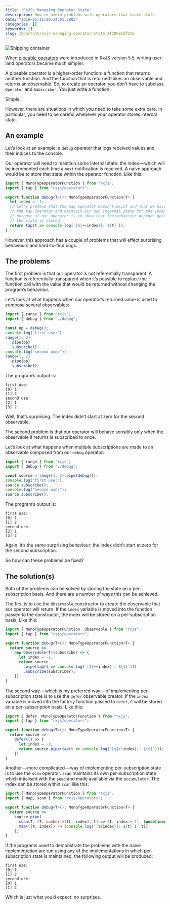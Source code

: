 ```yaml
---
title: "RxJS: Managing Operator State"
description: How to avoid problems with operators that store state
date: "2019-02-11T20:34:01.280Z"
categories: []
keywords: []
slug: /@cartant/rxjs-managing-operator-state-2f20681df21d
---
```


![Shipping container](title.jpeg "Photo by Victoire Joncheray on Unsplash")

When [pipeable operators](/understanding-lettable-operators/) were introduced in RxJS version 5.5, writing user-land operators became much simpler.

A pipeable operator is a higher-order function: a function that returns another function. And the function that is returned takes an observable and returns an observable. So, to create an operator, you don’t have to subclass `Operator` and `Subscriber`. You just write a function.

Simple.

However, there are situations in which you need to take some extra care. In particular, you need to be careful whenever your operator stores internal state.

## An example

Let’s look at an example: a `debug` operator that logs received values and their indices to the console.

Our operator will need to maintain some internal state: the index — which will be incremented each time a `next` notification is received. A naive approach would be to store that state within the operator function. Like this:

```ts
import { MonoTypeOperatorFunction } from "rxjs";
import { tap } from "rxjs/operators";

export function debug<T>(): MonoTypeOperatorFunction<T> {
  let index = -1;
  // Let’s pretend that the map operator doesn’t exist and that we have to use
  // the tap operator and maintain our own internal state for the index, as the
  // purpose of our operator is to show that the behaviour depends upon where
  // the state is stored.
  return tap(t => console.log(`[${++index}]: ${t}`));
}
```

However, this approach has a couple of problems that will effect surprising behaviours and hard-to-find bugs.

## The problems

The first problem is that our operator is not referentially transparent. A function is referentially transparent when it’s possible to replace the function call with the value that would be returned without changing the program’s behaviour.

Let’s look at what happens when our operator’s returned value is used to compose several observables:

```ts
import { range } from "rxjs";
import { debug } from "./debug";

const op = debug();
console.log("first use:");
range(1, 2)
  .pipe(op)
  .subscribe();
console.log("second use:");
range(1, 2)
  .pipe(op)
  .subscribe();
```

The program’s output is:

```text
first use:
[0] 1
[1] 2
second use:
[2] 1
[3] 2
```

Well, that’s surprising. The index didn’t start at zero for the second observable.

The second problem is that our operator will behave sensibly only when the observable it returns is subscribed to once.

Let’s look at what happens when multiple subscriptions are made to an observable composed from our `debug` operator:

```ts
import { range } from "rxjs";
import { debug } from "./debug";

const source = range(1, 2).pipe(debug());
console.log("first use:");
source.subscribe();
console.log("second use:");
source.subscribe();
```

The program’s output is:

```text
first use:
[0] 1
[1] 2
second use:
[2] 1
[3] 2
```

Again, it’s the same surprising behaviour: the index didn’t start at zero for the second subscription.

So how can these problems be fixed?

## The solution(s)

Both of the problems can be solved by storing the state on a per-subscription basis. And there are a number of ways this can be achieved.

The first is to use the `Observable` constructor to create the observable that our operator will return. If the `index` variable is moved into the function passed to the constructor, the index will be stored on a per-subscription basis. Like this:

```ts
import { MonoTypeOperatorFunction, Observable } from "rxjs";
import { tap } from "rxjs/operators";

export function debug<T>(): MonoTypeOperatorFunction<T> {
  return source =>
    new Observable<T>(subscriber => {
      let index = -1;
      return source
        .pipe(tap(t => console.log(`[${++index}]: ${t}`)))
        .subscribe(subscriber);
    });
}
```

The second way — which is my preferred way — of implementing per-subscription state is to use the `defer` observable creator. If the `index` variable is moved into the factory function passed to `defer`, it will be stored on a per-subscription basis. Like this:

```ts
import { defer, MonoTypeOperatorFunction } from "rxjs";
import { tap } from "rxjs/operators";

export function debug<T>(): MonoTypeOperatorFunction<T> {
  return source =>
    defer(() => {
      let index = -1;
      return source.pipe(tap(t => console.log(`[${++index}]: ${t}`)));
    });
}
```

Another — more complicated — way of implementing per-subscription state is to use the `scan` operator. `scan` maintains its own per-subscription state which intialised with the `seed` and made available via the `accumulator`. The index can be stored within `scan` like this:

```ts
import { MonoTypeOperatorFunction } from "rxjs";
import { map, scan } from "rxjs/operators";

export function debug<T>(): MonoTypeOperatorFunction<T> {
  return source =>
    source.pipe(
      scan<T, [T, number]>(([, index], t) => [t, index + 1], [undefined!, -1]),
      map(([t, index]) => (console.log(`[${index}]: ${t}`), t))
    );
}
```

If the programs used to demonstrate the problems with the naive implementation are run using any of the implementations in which per-subscription state is maintained, the following output will be produced:

```text
first use:
[0] 1
[1] 2
second use:
[0] 1
[1] 2
```

Which is just what you’d expect: no surprises.
